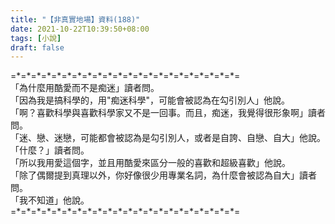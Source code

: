 ```yaml
---
title: "【非真實地場】資料(188)"
date: 2021-10-22T10:39:50+08:00
tags: [小說]
draft: false
---
```


=\*=\*=\*=\*=\*=\*=\*=\*=\*=\*=\*=\*=\*=\*=\*=\*=\*=\*=\*=\*=\*=\*=  
「為什麼用酷愛而不是痴迷」讀者問。       
「因為我是搞科學的，用"痴迷科學"，可能會被認為在勾引別人」他說。    
「啊？喜歡科學與喜歡科學家又不是一回事。而且，痴迷，我覺得很形象啊」讀者問。       
「迷、戀、迷戀，可能都會被認為是勾引別人，或者是自誇、自戀、自大」他說。    
「什麼？」讀者問。       
「所以我用愛這個字，並且用酷愛來區分一般的喜歡和超級喜歡」他說。       
「除了偶爾提到真理以外，你好像很少用專業名詞，為什麼會被認為自大」讀者問。       
「我不知道」他說。       
=\*=\*=\*=\*=\*=\*=\*=\*=\*=\*=\*=\*=\*=\*=\*=\*=\*=\*=\*=\*=\*=\*=  